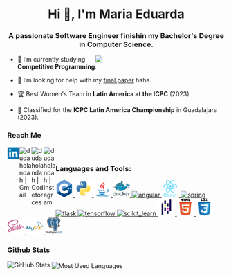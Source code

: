 <h1 align="center">Hi 👋, I'm Maria Eduarda</h1>
<h3 align="center">A passionate Software Engineer finishin my Bachelor's Degree in Computer Science.</h3>



<img align='right' src="https://media.giphy.com/media/OAglYDNHPx5qo/giphy.gif" width="300">

- 🌱 I’m currently studying **Competitive Programming**.

- 🤝 I’m looking for help with my [final paper](https://github.com/dudaholandah/streamlit-data-vis)  haha.

- 🏆 Best Women's Team in **Latin America at the ICPC** (2023).

- 🥳 Classified for the **ICPC Latin America Championship** in Guadalajara (2023).

### Reach Me

[<img align="left" alt="dudaholandah | LinkedIn" width="28px" src="https://github.com/devicons/devicon/blob/v2.14.0/icons/linkedin/linkedin-original.svg" />]("https://www.linkedin.com/in/duda-mholanda")
[<img align="left" alt="dudaholandah | Gmail" width="28px" src="https://github.com/TheDudeThatCode/TheDudeThatCode/blob/master/Assets/Gmail.svg" />]("mailto:duda.mholanda@gmail.com")
[<img align="left" alt="dudaholandah | Codeforces" width="28px" src="https://art.npanuhin.me/SVG/Codeforces/Codeforces.colored.svg"/>]("https://codeforces.com/profile/dudaholandah")
[<img align="left" alt="dudaholandah | Instagram" width="28px" src="https://github.com/TheDudeThatCode/TheDudeThatCode/blob/master/Assets/Instagram.svg" />]("https://www.instagram.com/dudaholandah/")

<!---[<img align="left" alt="dudaholandah | Twitter" width="28px" src="https://github.com/TheDudeThatCode/TheDudeThatCode/blob/master/Assets/Twitter.svg" />][twitter]-->

<br/>

<h3 align="left">Languages and Tools:</h3>
<p align="left"> 
    <a href="https://www.w3schools.com/cpp/" target="_blank" rel="noreferrer"> <img src="https://raw.githubusercontent.com/devicons/devicon/master/icons/cplusplus/cplusplus-original.svg" alt="cplusplus" width="40" height="40"/> </a> 
    <a href="https://www.python.org" target="_blank" rel="noreferrer"> <img src="https://raw.githubusercontent.com/devicons/devicon/master/icons/python/python-original.svg" alt="python" width="40" height="40"/> </a> 
    <a href="https://www.java.com" target="_blank" rel="noreferrer"> <img src="https://raw.githubusercontent.com/devicons/devicon/master/icons/java/java-original.svg" alt="java" width="40" height="40"/> </a> 
    <a href="https://www.docker.com/" target="_blank" rel="noreferrer"> <img src="https://raw.githubusercontent.com/devicons/devicon/master/icons/docker/docker-original-wordmark.svg" alt="docker" width="40" height="40"/> </a> 
    <a href="https://angular.io" target="_blank" rel="noreferrer"> <img src="https://angular.io/assets/images/logos/angular/angular.svg" alt="angular" width="40" height="40"/> </a> 
    <a href="https://reactjs.org/" target="_blank" rel="noreferrer"> <img src="https://raw.githubusercontent.com/devicons/devicon/master/icons/react/react-original-wordmark.svg" alt="react" width="40" height="40"/> </a> 
    <a href="https://spring.io/" target="_blank" rel="noreferrer"> <img src="https://www.vectorlogo.zone/logos/springio/springio-icon.svg" alt="spring" width="40" height="40"/> </a> 
    <a href="https://flask.palletsprojects.com/" target="_blank" rel="noreferrer"> <img src="https://www.vectorlogo.zone/logos/pocoo_flask/pocoo_flask-icon.svg" alt="flask" width="40" height="40"/> </a> 
    <a href="https://www.tensorflow.org" target="_blank" rel="noreferrer"> <img src="https://www.vectorlogo.zone/logos/tensorflow/tensorflow-icon.svg" alt="tensorflow" width="40" height="40"/> </a>
    <a href="https://scikit-learn.org/" target="_blank" rel="noreferrer"> <img src="https://upload.wikimedia.org/wikipedia/commons/0/05/Scikit_learn_logo_small.svg" alt="scikit_learn" width="40" height="40"/> </a> 
    <a href="https://pandas.pydata.org/" target="_blank" rel="noreferrer"> <img src="https://raw.githubusercontent.com/devicons/devicon/2ae2a900d2f041da66e950e4d48052658d850630/icons/pandas/pandas-original.svg" alt="pandas" width="40" height="40"/> </a> 
    <a href="https://www.w3.org/html/" target="_blank" rel="noreferrer"> <img src="https://raw.githubusercontent.com/devicons/devicon/master/icons/html5/html5-original-wordmark.svg" alt="html5" width="40" height="40"/> </a> 
    <a href="https://www.w3schools.com/css/" target="_blank" rel="noreferrer"> <img src="https://raw.githubusercontent.com/devicons/devicon/master/icons/css3/css3-original-wordmark.svg" alt="css3" width="40" height="40"/> </a> 
    <a href="https://sass-lang.com" target="_blank" rel="noreferrer"> <img src="https://raw.githubusercontent.com/devicons/devicon/master/icons/sass/sass-original.svg" alt="sass" width="40" height="40"/> </a> 
    <a href="https://www.mysql.com/" target="_blank" rel="noreferrer"> <img src="https://raw.githubusercontent.com/devicons/devicon/master/icons/mysql/mysql-original-wordmark.svg" alt="mysql" width="40" height="40"/> </a> 
    <a href="https://www.postgresql.org" target="_blank" rel="noreferrer"> <img src="https://raw.githubusercontent.com/devicons/devicon/master/icons/postgresql/postgresql-original-wordmark.svg" alt="postgresql" width="40" height="40"/> </a> 
</p>


### Github Stats
<p><img height="170px" align="left" alt="GitHub Stats" src="https://github-readme-stats.vercel.app/api?username=dudaholandah&show_icons=true&theme=tokyonight"/></p>
       
<p>&nbsp;<img height="170px" align="center" alt="Most Used Languages" src="https://github-readme-stats.vercel.app/api/top-langs/?username=dudaholandah&layout=compact&theme=tokyonight&hide=haml,jupyter%20notebook&langs_count=8"/></p>

